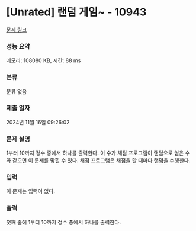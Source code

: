 # [Unrated] 랜덤 게임~ - 10943 

[문제 링크](https://www.acmicpc.net/problem/10943) 

### 성능 요약

메모리: 108080 KB, 시간: 88 ms

### 분류

분류 없음

### 제출 일자

2024년 11월 16일 09:26:02

### 문제 설명

<p>1부터 10까지 정수 중에서 하나를 출력한다. 이 수가 채점 프로그램이 랜덤으로 얻은 수와 같으면 이 문제를 맞힐 수 있다. 채점 프로그램은 채점을 할 때마다 랜덤을 수행한다.</p>

### 입력 

 <p>이 문제는 입력이 없다.</p>

### 출력 

 <p>첫째 줄에 1부터 10까지 정수 중에서 하나를 출력한다.</p>


